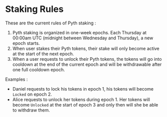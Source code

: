 # Staking Rules

These are the current rules of Pyth staking :

1. Pyth staking is organized in one-week epochs. Each Thursday at 00:00am UTC (midnight between Wednesday and Thursday), a new epoch starts. 
2. When user stakes their Pyth tokens, their stake will only become active at the start of the next epoch.   
3. When a user requests to unlock their Pyth tokens, the tokens will go into cooldown at the end of the current epoch and will be withdrawable after one full cooldown epoch.

Examples : 
- Daniel requests to lock his tokens in epoch 1, his tokens will become `Locked` on epoch 2.
- Alice requests to unlock her tokens during epoch 1. Her tokens will become `Unlocked` at the start of epoch 3 and only then will she be able to withdraw them.

